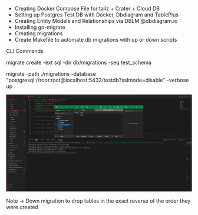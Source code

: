 
- Creating Docker Compose File for tailz + Crater + Cloud DB
- Setting up Postgres Test DB with Docker, Dbdiagram and TablePlus
- Creating Entity Models and Relationships via DBLM @dbdiagram.io
- Installing go-migrate
- Creating migrations
- Create Makefile to automate db migrations with up or down scripts



CLI Commands

 migrate create -ext sql -dir db/migrations -seq test_schema

 migrate -path ./migrations -database "postgresql://root:root@localhost:5432/testdb?sslmode=disable" -verbose up

 ![Alt text](image.png)


Note -> Down migration to drop tables in the exact reverse of the order they were created